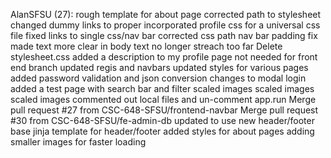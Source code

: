 AlanSFSU (27):
      rough template for about page
      corrected path to stylesheet
      changed dummy links to proper
      incorporated profile css for a universal css file
      fixed links to single css/nav bar
      corrected css path
      nav bar padding fix
      made text more clear in body
      text no longer streach too far
      Delete stylesheet.css
      added a description to my profile page
      not needed for front end branch
      updated regis and navbars
      updated styles for various pages
      added password validation and json conversion
      changes to modal login
      added a test page with search bar and filter
      scaled images
      scaled images
      scaled images
      commented out local files and un-comment app.run
      Merge pull request #27 from CSC-648-SFSU/frontend-navbar
      Merge pull request #30 from CSC-648-SFSU/fe-admin-db
      updated to use new header/footer
      base jinja template for header/footer
      added styles for about pages
      adding smaller images for faster loading

